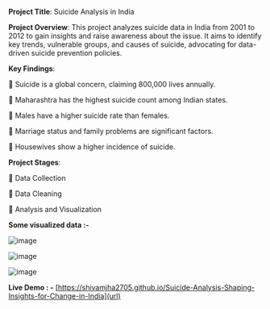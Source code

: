 **Project Title**: Suicide Analysis in India

**Project Overview**:
This project analyzes suicide data in India from 2001 to 2012 to gain insights and raise awareness about the issue. It aims to identify key trends, vulnerable groups, and causes of suicide, advocating for data-driven suicide prevention policies.

**Key Findings**:

🔶 Suicide is a global concern, claiming 800,000 lives annually.

🔷 Maharashtra has the highest suicide count among Indian states.

🔶 Males have a higher suicide rate than females.

🔷 Marriage status and family problems are significant factors.

🔶 Housewives show a higher incidence of suicide.

**Project Stages**:

🔷 Data Collection

🔶 Data Cleaning

🔷 Analysis and Visualization

**Some visualized data :-**

![image](https://github.com/shivamjha2705/DSA/assets/69563640/2a5092b1-187e-4490-8439-2195b3e6d5af)

![image](https://github.com/shivamjha2705/DSA/assets/69563640/e6cfb8ba-316d-4f42-a538-d5afa7906e52)

![image](https://github.com/shivamjha2705/DSA/assets/69563640/e76ccb57-4abb-40c2-94d7-610218467743)

**Live Demo : -**  [https://shivamjha2705.github.io/Suicide-Analysis-Shaping-Insights-for-Change-in-India](url)
